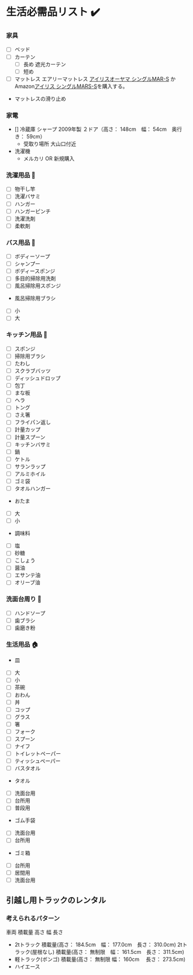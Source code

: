 # 生活必需品リスト :heavy_check_mark:

### 家具
- [ ] ベッド
- [ ] カーテン
  - [ ] 長め 遮光カーテン
  - [ ] 短め
- [ ] マットレス エアリーマットレス [アイリスオーヤマ シングルMAR-S](https://www.irisplaza.co.jp/index.php?KB=SHOSAI&SID=K536256F) か Amazon[アイリス シングルMARS-S](https://www.amazon.co.jp/アイリスオーヤマ-マットレス-厚さ5cm-リバーシブル-MARS-S/dp/B00FIX50HM/ref=pd_sbs_0_1/358-0489380-9038331?_encoding=UTF8&pd_rd_i=B00FIX50HM&pd_rd_r=4fde43d3-585d-11e9-af9b-1597d02c1bd2&pd_rd_w=ETvER&pd_rd_wg=qLaUb&pf_rd_p=ad2ea29d-ea11-483c-9db2-6b5875bb9b73&pf_rd_r=SQJ08JRZBPBTSJSYWZR3&psc=1&refRID=SQJ08JRZBPBTSJSYWZR3)を購入する。
- マットレスの滑り止め

### 家電
- [] 冷蔵庫  シャープ 2009年製 ２ドア（高さ： 148cm　幅： 54cm　奥行き： 59cm）
  - 受取り場所 大山口付近
- 洗濯機
  - メルカリ OR 新規購入


### 洗濯用品 :tshirt:
- [ ] 物干し竿
- [ ] 洗濯バサミ
- [ ] ハンガー
- [ ] ハンガーピンチ
- [ ] 洗濯洗剤
- [ ] 柔軟剤

### バス用品 :bath:
- [ ] ボディーソープ
- [ ] シャンプー
- [ ] ボディースポンジ
- [ ] 多目的掃除用洗剤
- [ ] 風呂掃除用スポンジ
- 風呂掃除用ブラシ
- [ ] 小
- [ ] 大

### キッチン用品 :hocho:
- [ ] スポンジ
- [ ] 掃除用ブラシ
- [ ] たわし
- [ ] スクラブバッツ
- [ ] ディッシュドロップ
- [ ] 包丁
- [ ] まな板
- [ ] ヘラ
- [ ] トング
- [ ] さえ箸
- [ ] フライパン返し
- [ ] 計量カップ
- [ ] 計量スプーン
- [ ] キッチンバサミ
- [ ] 鍋
- [ ] ケトル
- [ ] サランラップ
- [ ] アルミホイル
- [ ] ゴミ袋
- [ ] タオルハンガー
- おたま
- [ ] 大
- [ ] 小
- 調味料
- [ ] 塩
- [ ] 砂糖
- [ ] こしょう
- [ ] 醤油
- [ ] エサンテ油
- [ ] オリーブ油

### 洗面台周り :potable_water:
- [ ] ハンドソープ
- [ ] 歯ブラシ
- [ ] 歯磨き粉

### 生活用品 :house:
- 皿
- [ ] 大
- [ ] 小
- [ ] 茶碗
- [ ] おわん
- [ ] 丼
- [ ] コップ
- [ ] グラス
- [ ] 箸
- [ ] フォーク
- [ ] スプーン
- [ ] ナイフ
- [ ] トイレットペーパー
- [ ] ティッシュペーパー
- [ ] バスタオル
- タオル
- [ ] 洗面台用
- [ ] 台所用
- [ ] 普段用
- ゴム手袋
- [ ] 洗面台用
- [ ] 台所用
- ゴミ箱
- [ ] 台所用
- [ ] 居間用
- [ ] 洗面台用

## 引越し用トラックのレンタル
### 考えられるパターン

車両 積載量
高さ 幅 長さ
- 2tトラック 積載量(高さ： 184.5cm　幅： 177.0cm　長さ： 310.0cm)
2tトラック(屋根なし) 積載量(高さ： 無制限　幅： 161.5cm　長さ： 311.5cm)
- 軽トラック(ボンゴ) 積載量(高さ： 無制限 幅： 160cm
　長さ： 273.5cm)
- ハイエース

